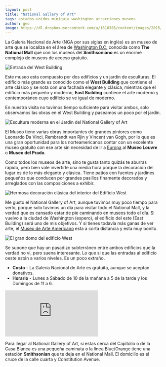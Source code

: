 ```yaml
---
layout: post
title: "National Gallery of Art"
tags: estados-unidos miniguia washington atracciones museos 
author: geo
image: https://dl.dropboxusercontent.com/u/1610385/content/images/2015/06/2015-01-14-14-16-06.jpg
---
```

La Galería Nacional de Arte (NGA por sus siglas en inglés) es un museo de arte que se localiza en el área de [Washington D.C.](/tag/washington) conocida como **The National Mall** que con los museos del **Smithsoniano** es un enorme complejo de museos de acceso gratuito.

![Entrada del West Building](https://dl.dropboxusercontent.com/u/1610385/content/images/2015/06/2015-01-14-14-14-21.jpg)

Este museo esta compuesto por dos edificios y un jardín de esculturas. El edificio más grande es conocido como el **West Building** que contiene el arte clásico y se nota con una fachada elegante y clásica, mientras que el edificio más pequeño y moderno, **East Building** contiene el arte moderno y contemporáneo cuyo edificio se ve igual de moderno. 

En nuestra visita no tuvimos tiempo suficiente para visitar ambos, solo observamos las obras en el West Building y paseamos un poco por el jardín.

![Escultura moderna en el Jardín del National Gallery of Art](https://dl.dropboxusercontent.com/u/1610385/content/images/2015/06/2015-01-14-14-46-03.jpg)

El Museo tiene varias obras importantes de grandes pintores como Leonardo Da Vinci, Rembrandt van Rjin y Vincent van Gogh, por lo que es una gran oportunidad para los norteamericanos contar con un excelente museo gratuito con ese arte sin necesidad de ir a [Europa](/tag/europa) al **Museo Louvre** o **Museo del Prado**.

Como todos los museos de arte, sino te gusta tanto quizás te aburras rápido, pero bien vale invertirle una media hora porque la decoración del lugar es de lo más elegante y clásica. Tiene patios con fuentes y jardines pequeños que conducen por grandes pasillos finamente decorados y arreglados con las composiciones a exhibir.

![Hermosa decoración clásica del interior del Edificio West](https://dl.dropboxusercontent.com/u/1610385/content/images/2015/06/2015-01-14-14-15-52.jpg)

Me gusto el National Gallery of Art, aunque tuvimos muy poco tiempo para verlo, porque solo tuvimos un día para visitar todo el National Mall, y la verdad que es cansado estar de pie caminando en museos todo el día. Si vuelvo a la ciudad de Washington (espero), el edificio del este (East Building) será uno de mis objetivos. Y si tienes todavía más ganas de ver arte, el [Museo de Arte Americano](/smithsonian-museo-de-arte-americano/) esta a corta distancia y esta muy bonito.

![El gran domo del edificio West](https://dl.dropboxusercontent.com/u/1610385/content/images/2015/06/2015-01-14-14-15-55.jpg)

Se supone que hay un pasadizo subterráneo entre ambos edificios que la verdad no vi, pero suena interesante. Lo que si que las entradas al edificio oeste están a varios niveles. Es un poco extraño.

* **Costo** - La Galería Nacional de Arte es gratuita, aunque se aceptan donativos.
* **Horario** - Lunes a Sábado de 10 de la mañana a 5 de la tarde y los Domingos de 11 a 6.

<div class="embed-responsive embed-responsive-16by9">
<iframe src="https://www.google.com/maps/embed?pb=!1m14!1m8!1m3!1d12421.717045066467!2d-77.019965!3d38.891298!3m2!1i1024!2i768!4f13.1!3m3!1m2!1s0x0%3A0xa8ecd80f2bb2879b!2sNational+Gallery+of+Art!5e0!3m2!1sen!2smx!4v1435151804301" class="embed-responsive-item" frameborder="0" style="border:0" allowfullscreen></iframe>
</div>

Para llegar al National Gallery of Art, si estas cerca del Capitolio o de la Casa Blanca es una pequeña caminata o la línea Blue/Orange tiene una estación **Smithsonian** que te deja en el National Mall. El domicilio es el cruce de la calle cuarta y Constitution Avenue.